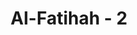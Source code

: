 ---
title: "Al-Fatihah - 2"
no: 2
arabic_no: ٢
ayah: اَلْحَمْدُ لِلّٰهِ رَبِّ الْعٰلَمِيْنَۙ
translation: "Segala puji bagi Allah, Tuhan seluruh alam,"
tafsir: "Pada ayat di atas, Allah memulai firman-Nya dengan menyebut \"Basmalah\" untuk mengajarkan kepada hamba-Nya agar memulai suatu perbuatan yang baik dengan menyebut basmalah, sebagai pernyataan bahwa dia mengerjakan perbuatan itu karena Allah dan kepada-Nyalah dia memohonkan pertolongan dan berkah. Maka, pada ayat ini Allah mengajarkan kepada hamba-Nya agar selalu memuji-Nya.\n\nAl-hamdu artinya pujian, karena kebaikan yang diberikan oleh yang dipuji, atau karena suatu sifat keutamaan yang dimilikinya. Semua nikmat yang telah dirasakan dan didapat di alam ini dari Allah, sebab Dialah yang menjadi sumber bagi semua nikmat. Hanya Allah yang mempunyai sifat-sifat kesempurnaan. Karena itu Allah sajalah yang berhak dipuji. Orang yang menyebut al-hamdu lillah bukan hanya mengakui bahwa puji itu untuk Allah semata, melainkan dengan ucapannya itu dia memuji Allah.\n\nRabb artinya pemilik, pengelola dan pemelihara. Di dalamnya terkandung arti mendidik, yaitu menyampaikan sesuatu kepada keadaan yang sempurna dengan berangsur-angsur.\n\n'alamin artinya seluruh alam, yakni semua jenis makhluk. Alam itu berjenis-jenis, yaitu alam tumbuh-tumbuhan, alam binatang, alam manusia, alam benda, alam makhluk halus, umpamanya malaikat, jin, dan alam yang lain. Ada mufasir mengkhususkan 'alamin pada ayat ini kepada makhluk-makhluk Allah yang berakal yaitu manusia, malaikat dan jin. Tetapi ini mempersempit arti kata yang sebenarnya amat luas.\n\nDengan demikian, Allah itu Pendidik seluruh alam, tak ada sesuatu pun dari makhluk Allah yang terlepas dari didikan-Nya. Tuhan mendidik makhluk-Nya dengan seluas arti kata itu. Sebagai pendidik, Dia menumbuhkan, menjaga, memberikan daya (tenaga) dan senjata kepada makhluk itu, guna kesempurnaan hidupnya masing-masing.\n\nSiapa yang memperhatikan perjalanan bintang-bintang, menyelidiki kehidupan tumbuh-tumbuhan dan binatang di laut dan di darat, mempelajari pertumbuhan manusia sejak dari rahim ibunya sampai ke masa kanak-kanak, lalu menjadi manusia yang sempurna, tahulah dia bahwa tidak ada sesuatu juga dari makhluk Allah yang terlepas dari penjagaan, pemeliharaan, asuhan dan inayah-Nya."
---